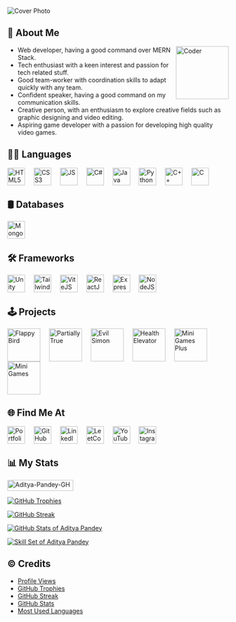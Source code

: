 
![Cover Photo](https://cdn.jsdelivr.net/gh/GameZonedYT/Logos@main/Cover%20Art.svg)
<!-- ![Visitors](https://visitor-badge.laobi.icu/badge?page_id=Aditya-Pandey-GH.Aditya-Pandey-GH) -->


## 👋 About Me

<!-- <img align="right" src="https://images.squarespace-cdn.com/content/v1/5769fc401b631bab1addb2ab/1541580611624-TE64QGKRJG8SWAIUS7NS/ke17ZwdGBToddI8pDm48kPoswlzjSVMM-SxOp7CV59BZw-zPPgdn4jUwVcJE1ZvWQUxwkmyExglNqGp0IvTJZamWLI2zvYWH8K3-s_4yszcp2ryTI0HqTOaaUohrI8PI6FXy8c9PWtBlqAVlUS5izpdcIXDZqDYvprRqZ29Pw0o/coding-freak.gif" alt="Coder" width="180" /> -->
<img align="right" src="https://static.vecteezy.com/system/resources/previews/023/485/810/non_2x/web-developer-graphic-clipart-design-free-png.png" alt="Coder" width="120" />

- Web developer, having a good command over MERN Stack.
- Tech enthusiast with a keen interest and passion for tech related stuff.
- Good team-worker with coordination skills to adapt quickly with any team.
- Confident speaker, having a good command on my communication skills.
- Creative person, with an enthusiasm to explore creative fields such as graphic designing and video editing.
- Aspiring game developer with a passion for developing high quality video games.


## 🧑‍💻 Languages

<div>
	<img src="https://cdn.jsdelivr.net/gh/devicons/devicon/icons/html5/html5-original.svg" width="40" height="40" align="center" alt="HTML5" />
	<img width="12" />
	<img src="https://cdn.jsdelivr.net/gh/devicons/devicon/icons/css3/css3-original.svg" width="40" height="40" align="center" alt="CSS3" />
	<img width="12" />
	<img src="https://cdn.jsdelivr.net/gh/devicons/devicon/icons/javascript/javascript-original.svg" width="40" height="40" align="center" alt="JS" />
	<img width="12" />
	<img src="https://cdn.jsdelivr.net/gh/devicons/devicon/icons/csharp/csharp-original.svg" width="40" height="40" align="center" alt="C#" />
	<img width="12" />
	<img src="https://cdn.jsdelivr.net/gh/devicons/devicon/icons/java/java-original.svg" width="40" height="40" align="center" alt="Java" />
	<img width="12" />
	<img src="https://cdn.jsdelivr.net/gh/devicons/devicon/icons/python/python-original.svg" width="40" height="40" align="center" alt="Python" />
	<img width="12" />
	<img src="https://cdn.jsdelivr.net/gh/devicons/devicon/icons/cplusplus/cplusplus-original.svg" width="40" height="40" align="center" alt="C++" />
	<img width="12" />
	<img src="https://cdn.jsdelivr.net/gh/devicons/devicon/icons/c/c-original.svg" width="40" height="40" align="center" alt="C" />
	<img width="12" />
	<!-- <img src="https://cdn.jsdelivr.net/gh/devicons/devicon/icons/dart/dart-original.svg" width="40" height="40" align="center" alt="Dart" />
	<img width="12" /> -->
</div>


## 🛢 Databases

<div>
	<img src="https://cdn.jsdelivr.net/gh/devicons/devicon/icons/mongodb/mongodb-original.svg" width="40" height="40" align="center" alt="MongoDB" />
	<!-- <img width="12" />
	<img src="https://cdn.jsdelivr.net/gh/devicons/devicon/icons/mysql/mysql-original.svg" width="40" height="40" align="center" alt="MySQL" />
	<img width="12" />
	<img src="https://cdn.jsdelivr.net/gh/devicons/devicon/icons/oracle/oracle-original.svg" width="40" height="40" align="center" alt="Oracle" />
	<img width="12" /> -->
</div>


## 🛠 Frameworks

<div>
	<img src="https://cdn.jsdelivr.net/gh/devicons/devicon/icons/unity/unity-original.svg" width="40" height="40" align="center" alt="Unity" />
	<img width="12" />
	<img src="https://cdn.jsdelivr.net/gh/devicons/devicon/icons/tailwindcss/tailwindcss-original.svg" width="40" height="40" align="center" alt="Tailwind" />
	<img width="12" />
	<!-- <img src="https://cdn.jsdelivr.net/gh/devicons/devicon/icons/nextjs/nextjs-original.svg" width="40" height="40" align="center" alt="NextJS" />
	<img width="12" /> -->
	<img src="https://cdn.jsdelivr.net/gh/devicons/devicon/icons/vitejs/vitejs-original.svg" width="40" height="40" align="center" alt="ViteJS" />
	<img width="12" />
	<img src="https://cdn.jsdelivr.net/gh/devicons/devicon/icons/react/react-original.svg" width="40" height="40" align="center" alt="ReactJS" />
	<img width="12" />
<!-- 	<img src="https://cdn.jsdelivr.net/gh/devicons/devicon/icons/express/express-original.svg" width="40" height="40" align="center" alt="ExpressJS" /> -->
	<img src="https://cdn.jsdelivr.net/gh/GameZonedYT/Logos@latest/Logos/express.svg" width="40" height="40" align="center" alt="ExpressJS" />
	<img width="12" />
	<img src="https://cdn.jsdelivr.net/gh/devicons/devicon/icons/nodejs/nodejs-original.svg" width="40" height="40" align="center" alt="NodeJS" />
	<img width="12" />
	<!-- <img src="https://cdn.jsdelivr.net/gh/devicons/devicon/icons/flutter/flutter-original.svg" width="40" height="40" align="center" alt="Flutter" />
	<img width="12" /> -->
</div>


## 🕹️ Projects

<div>
	<a href="https://gamezoned.itch.io/flappy-bird"><img src="https://aditya-pandey.vercel.app/projects/games/flappy/Icon.avif" width="75" height="75" align="center" alt="Flappy Bird" /></a>
	<img width="12" />
	<a href="https://gamezoned.itch.io/partially-true"><img src="https://aditya-pandey.vercel.app/projects/websites/partiallyTrue/Icon.avif" width="75" height="75" align="center" alt="Partially True" /></a>
	<img width="12" />
	<!-- <a href="https://azffoods.com.au"><img src="https://aditya-pandey.vercel.app/projects/websites/azfFoods/Icon.avif" width="75" height="75" align="center" alt="AZF Foods" /></a>
	<img width="12" /> -->
	<a href="https://evil-simon.vercel.app"><img src="https://aditya-pandey.vercel.app/projects/websites/evilSimon/Icon.avif" width="75" height="75" align="center" alt="Evil Simon" /></a>
	<img width="12" />
	<a href="https://github.com/Aditya-Pandey-GH/Health-Elevator-Legacy"><img src="https://aditya-pandey.vercel.app/projects/websites/healthElev/Icon.avif" width="75" height="75" align="center" alt="Health Elevator" /></a>
	<img width="12" />
	<!-- <a href="https://aditya-pandey.vercel.app"><img src="https://aditya-pandey.vercel.app/projects/websites/portfolio/Icon.avif" width="75" height="75" align="center" alt="Portfolio Website" /></a>
	<img width="12" /> -->
	<a href="https://github.com/Aditya-Pandey-GH/G-12-Plus"><img src="https://aditya-pandey.vercel.app/projects/apps/miniGamesPlus/Icon.avif" width="75" height="75" align="center" alt="Mini Games Plus" /></a>
	<img width="12" /> 
	<a href="https://github.com/Aditya-Pandey-GH/G-12"><img src="https://aditya-pandey.vercel.app/projects/apps/miniGames/Icon.avif" width="75" height="75" align="center" alt="Mini Games" /></a>
	<img width="12" /> 
</div>


## 🌐 Find Me At

<div>
	<a href="https://aditya-pandey.vercel.app"><img src="https://aditya-pandey.vercel.app/favicon.svg" width="40" height="40" align="center" alt="Portfolio" /></a>
	<img width="12" />
	<a href="https://github.com/Aditya-Pandey-GH"><img src="https://cdn.jsdelivr.net/gh/rahuldkjain/github-profile-readme-generator@master/src/images/icons/Social/github.svg" width="40" height="40" align="center" alt="GitHub" /></a>
	<img width="12" />
	<a href="https://www.linkedin.com/in/aditya-pandey-in"><img src="https://cdn.jsdelivr.net/gh/rahuldkjain/github-profile-readme-generator@master/src/images/icons/Social/linked-in-alt.svg" width="40" height="40" align="center" alt="LinkedIn" /></a>
	<img width="12" />
	<a href="https://leetcode.com/u/Aditya-Pandey-LC"><img src="https://cdn.jsdelivr.net/gh/rahuldkjain/github-profile-readme-generator@master/src/images/icons/Social/leet-code.svg" width="40" height="40" align="center" alt="LeetCode" /></a>
	<img width="12" />
	<a href="https://www.youtube.com/@GameZonedYT"><img src="https://cdn.jsdelivr.net/gh/GameZonedYT/Logos@main/Logos/youtube.svg" width="40" height="40" align="center" alt="YouTube" /></a>
	<img width="12" />
	<a href="https://www.instagram.com/adipandey.in"><img src="https://cdn.jsdelivr.net/gh/rahuldkjain/github-profile-readme-generator@master/src/images/icons/Social/instagram.svg" width="40" height="40" align="center" alt="Instagram" /></a>
	<img width="12" />
	<!-- <img src="https://img.shields.io/static/v1?logo=about.me&label=&message=Portfolio&logoColor=black&labelColor=FFA500&color=E5FF47&style=for-the-badge" width="40" height="40" align="center" alt="Portfolio" /> -->
	<!-- <img src="https://i.postimg.cc/P5RZzv06/logo.png" height="100" alt="Portfolio" /> -->
</div>


## 📊 My Stats

<div align="justify">
	<p>
		<a href="https://komarev.com/ghpvc/?username=Aditya-Pandey-GH&label=Profile%20views&color=0e75b6&style=flat" alt="Aditya-Pandey-GH">
			<img src="https://komarev.com/ghpvc/?username=Aditya-Pandey-GH&label=Profile%20views&color=0e75b6&style=flat" alt="Aditya-Pandey-GH" width="150" height="25" />
		</a>
	</p>
	<p>
		<a href="https://github-profile-trophy.vercel.app/?username=Aditya-Pandey-GH&theme=monokai&bg_color=151515&margin-w=15">
			<img src="https://github-profile-trophy.vercel.app/?username=Aditya-Pandey-GH&theme=monokai&bg_color=151515&margin-w=15" alt="GitHub Trophies" />
		</a>
	</p>
	<p>
		<a href="https://streak-stats.demolab.com?user=Aditya-Pandey-GH&theme=dark&border_radius=10&date_format=j%20M%5B%20Y%5D">
			<img src="https://streak-stats.demolab.com?user=Aditya-Pandey-GH&theme=dark&border_radius=10&date_format=j%20M%5B%20Y%5D" alt="GitHub Streak" />
		</a>
	</p>
	<p>
		<a href="https://github-readme-stats.vercel.app/api?username=Aditya-Pandey-GH&theme=gruvbox&bg_color=151515&custom_title=GitHub%20Stats&show_icons=true&locale=en">
			<img src="https://github-readme-stats.vercel.app/api?username=Aditya-Pandey-GH&theme=gruvbox&bg_color=151515&custom_title=GitHub%20Stats&show_icons=true&locale=en" alt="GitHub Stats of Aditya Pandey" />
		</a>
	</p>
	<p>
		<a href="https://github-readme-stats.vercel.app/api/top-langs?username=Aditya-Pandey-GH&exclude_repo=Health-Elevator-Legacy&theme=monokai&title_color=fff&bg_color=151515&show_icons=true&locale=en&layout=compact">
			<img src="https://github-readme-stats.vercel.app/api/top-langs?username=Aditya-Pandey-GH&exclude_repo=Health-Elevator-Legacy&theme=monokai&title_color=fff&bg_color=151515&show_icons=true&locale=en&layout=compact" alt="Skill Set of Aditya Pandey" />
		</a>
	</p>
</div>


## ©️ Credits

- [Profile Views](https://github.com/antonkomarev/github-profile-views-counter)
- [GitHub Trophies](https://github.com/ryo-ma/github-profile-trophy)
- [GitHub Streak](https://git.io/streak-stats)
- [GitHub Stats](https://github.com/anuraghazra/github-readme-stats)
- [Most Used Languages](https://github.com/anuraghazra/github-readme-stats)


<!--
**Aditya-Pandey-GH/Aditya-Pandey-GH** is a ✨ _special_ ✨ repository because its `README.md` (this file) appears on your GitHub profile.

Here are some ideas to get you started:

- 🔭 I’m currently working on ...
- 🌱 I’m currently learning ...
- 👯 I’m looking to collaborate on ...
- 🤔 I’m looking for help with ...
- 💬 Ask me about ...
- 📫 How to reach me: ...
- 😄 Pronouns: ...
- ⚡ Fun fact: ...
-->
